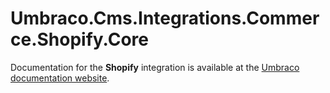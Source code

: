 # Umbraco.Cms.Integrations.Commerce.Shopify.Core

Documentation for the __Shopify__ integration is available at the [Umbraco documentation website](https://docs.umbraco.com/umbraco-dxp/integrations/shopify).